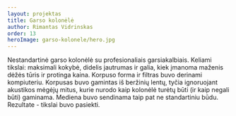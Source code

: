 ```yaml
---
layout: projektas
title: Garso kolonėlė
author: Rimantas Vidrinskas
order: 13
heroImage: garso-kolonele/hero.jpg
---
```

Nestandartinė garso kolonėlė su profesionaliais garsiakalbiais. Keliami
tikslai: maksimali kokybė, didelis jautrumas ir galia, kiek įmanoma
maženis dėžės tūris ir protinga kaina. Korpuso forma ir filtras buvo derinami
kompiuteriu. Korpusas buvo gamintas iš beržinių lentų, tyčia ignoruojant
akustikos mėgėjų mitus, kurie nurodo kaip kolonėlė turėtų būti (ir kaip negali
būti) gaminama. Mediena buvo sendinama taip pat ne standartiniu būdu.
Rezultate - tikslai buvo pasiekti.
